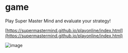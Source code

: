 # game
Play Super Master Mind and evaluate your strategy!

[https://supermastermind.github.io/playonline/index.html](https://supermastermind.github.io/playonline/index.html)

![image](https://supermastermind.github.io/playonline/img/SuperMasterMind_rules.png)

